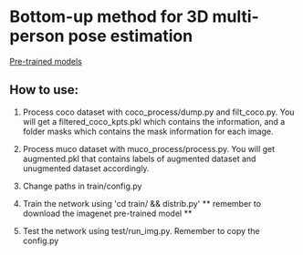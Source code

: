 # Bottom-up method for 3D multi-person pose estimation 

[Pre-trained models](https://www.dropbox.com/sh/f6rqqnkyox4c9p1/AABaHcTRXmRypIzkbacRpnQya?dl=0)

## How to use:

1. Process coco dataset with coco_process/dump.py and filt_coco.py. You will get a filtered_coco_kpts.pkl which contains the information, and a folder masks which contains the mask information for each image. 

2. Process muco dataset with muco_process/process.py. You will get augmented.pkl that contains labels of augmented dataset and unugmented dataset accordingly. 

3. Change paths in train/config.py 

4. Train the network using 'cd train/ && distrib.py' ** remember to download the imagenet pre-trained model **

5. Test the network using test/run_img.py. Remember to copy the config.py 

